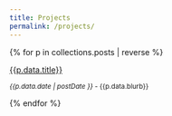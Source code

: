 ```yaml
---
title: Projects
permalink: /projects/
---
```


{% for p in collections.posts | reverse %}

<a href="{{p.url}}">{{p.data.title}}</a>

<p style="margin-top" 0;">
<small><em> {{p.data.date | postDate }}</em> - {{p.data.blurb}}</small>
</p>
{% endfor %}
